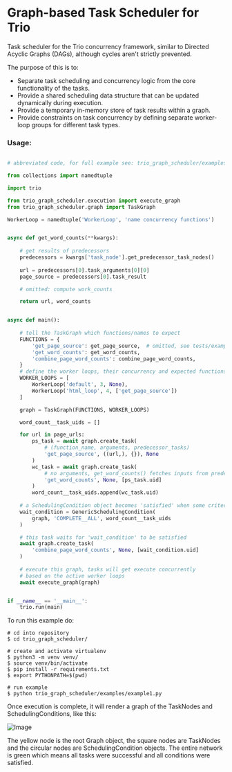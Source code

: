 # Graph-based Task Scheduler for Trio

Task scheduler for the Trio concurrency framework, similar to Directed Acyclic Graphs (DAGs), although cycles aren't strictly prevented.

The purpose of this is to:

* Separate task scheduling and concurrency logic from the core functionality of the tasks.
* Provide a shared scheduling data structure that can be updated dynamically during execution.
* Provide a temporary in-memory store of task results within a graph.
* Provide constraints on task concurrency by defining separate worker-loop groups for different task types.


### Usage:

```python

# abbreviated code, for full example see: trio_graph_scheduler/examples/example1.py

from collections import namedtuple

import trio

from trio_graph_scheduler.execution import execute_graph
from trio_graph_scheduler.graph import TaskGraph

WorkerLoop = namedtuple('WorkerLoop', 'name concurrency functions')


async def get_word_counts(**kwargs):
    
    # get results of predecessors
    predecessors = kwargs['task_node'].get_predecessor_task_nodes()
    
    url = predecessors[0].task_arguments[0][0] 
    page_source = predecessors[0].task_result

    # omitted: compute work_counts

    return url, word_counts


async def main():
    
    # tell the TaskGraph which functions/names to expect
    FUNCTIONS = {
        'get_page_source': get_page_source,  # omitted, see tests/example.py
        'get_word_counts': get_word_counts,
        'combine_page_word_counts': combine_page_word_counts,  
    }
    # define the worker loops, their concurrency and expected functions
    WORKER_LOOPS = [
        WorkerLoop('default', 3, None),
        WorkerLoop('html_loop', 4, ['get_page_source'])
    ]

    graph = TaskGraph(FUNCTIONS, WORKER_LOOPS)

    word_count__task_uids = []

    for url in page_urls:
        ps_task = await graph.create_task(
            # (function_name, arguments, predecessor_tasks)
            'get_page_source', ((url,), {}), None
        )
        wc_task = await graph.create_task(
            # no arguments, get_word_counts() fetches inputs from predecessor tasks
            'get_word_counts', None, [ps_task.uid]
        )
        word_count__task_uids.append(wc_task.uid)
    
    # a SchedulingCondition object becomes 'satisfied' when some criteria is true
    wait_condition = GenericSchedulingCondition(
        graph, 'COMPLETE__ALL', word_count__task_uids
    )

    # this task waits for 'wait_condition' to be satisfied
    await graph.create_task(
        'combine_page_word_counts', None, [wait_condition.uid]
    )
    
    # execute this graph, tasks will get execute concurrently 
    # based on the active worker loops
    await execute_graph(graph) 


if __name__ == '__main__':
    trio.run(main)
```


To run this example do:

```
# cd into repository
$ cd trio_graph_scheduler/

# create and activate virtualenv
$ python3 -m venv venv/
$ source venv/bin/activate
$ pip install -r requirements.txt
$ export PYTHONPATH=$(pwd)

# run example
$ python trio_graph_scheduler/examples/example1.py
```

Once execution is complete, it will render a graph of the TaskNodes and SchedulingConditions, like this:

![Image](https://i.ibb.co/hHHSfTZ/example-graph.png)

The yellow node is the root Graph object, the square nodes are TaskNodes and the circular nodes are SchedulingCondition objects. The entire network is green which means all tasks were successful and all conditions were satisfied.
